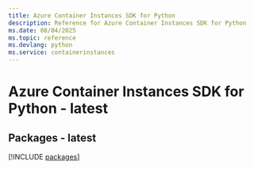 ```yaml
---
title: Azure Container Instances SDK for Python
description: Reference for Azure Container Instances SDK for Python
ms.date: 08/04/2025
ms.topic: reference
ms.devlang: python
ms.service: containerinstances
---
```

# Azure Container Instances SDK for Python - latest
## Packages - latest
[!INCLUDE [packages](container-instances-index.md)]